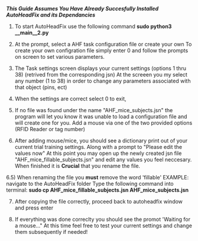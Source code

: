 *****This Guide Assumes You Have Already Succesfully Installed AutoHeadFix and its Dependancies*****
1) To start AutoHeadFix use the following command **sudo python3 __main__2.py**

2) At the prompt, select a AHF task configuration file or create your own
    To create your own configration file simply enter 0 and follow the prompts on screen to set various parameters.

3) The Task settings screen displays your current settings (options 1 thru 38) (retrived from the corresponding jsn)
    At the screeen you my select any number (1 to 38) in order to change any parameters associated with that object (pins, ect)

4) When the settings are correct select 0 to exit,

5) If no file was found under the name "AHF_mice_subjects.jsn" the program will let you know it was unable to load a configuration file and will create one for you. Add a mouse via one of the two provided options (RFID Reader or tag number)

6) After adding mouse/mice, you should see a dictionary print out of your current trial training settings. Along with a prompt to "Please edit the values now" At this point you may open up the newly created jsn file "AHF_mice_fillable_subjects.jsn" and edit any values you feel neccesary. When finished it is **Crucial** that you rename the file. 

6.5) When renaming the file you **must** remove the word 'fillable' EXAMPLE: navigate to the AutoHeadFix folder
    Type the following command into terminal: **sudo cp AHF_mice_fillable_subjects.jsn AHF_mice_subjects.jsn**

7) After copying the file correctly, proceed back to autoheadfix window and press enter

8) If everything was done correclty you should see the promot 'Waiting for a mouse..."
  At this time feel free to test your current settings and change them subsequently if needed!
